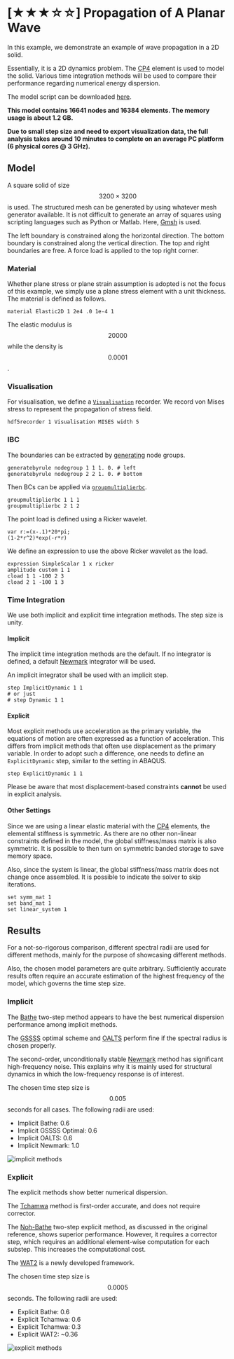 # [★★★☆☆] Propagation of A Planar Wave

In this example, we demonstrate an example of wave propagation in a 2D solid.

Essentially, it is a 2D dynamics problem. The [CP4](../../Library/Element/Membrane/Plane/CP4.md) element is used to
model the solid.
Various time integration methods will be used to compare their performance regarding numerical energy dispersion.

The model script can be downloaded [here](wave-propagation.zip).

**This model contains 16641 nodes and 16384 elements. The memory usage is about 1.2 GB.**

**Due to small step size and need to export visualization data, the full analysis takes around 10 minutes to complete on
an average PC platform (6 physical cores @ 3 GHz).**

## Model

A square solid of size $$3200\times3200$$ is used.
The structured mesh can be generated by using whatever mesh generator available.
It is not difficult to generate an array of squares using scripting languages such as Python or Matlab.
Here, [Gmsh](https://gmsh.info/) is used.

The left boundary is constrained along the horizontal direction.
The bottom boundary is constrained along the vertical direction.
The top and right boundaries are free.
A force load is applied to the top right corner.

### Material

Whether plane stress or plane strain assumption is adopted is not the focus of this example, we simply use a plane
stress element with a unit thickness.
The material is defined as follows.

```text
material Elastic2D 1 2e4 .0 1e-4 1
```

The elastic modulus is $$20000$$ while the density is $$0.0001$$.

### Visualisation

For visualisation, we define a [`Visualisation`](../../Library/Recorder/Recorder.md) recorder.
We record von Mises stress to represent the propagation of stress field.

```text
hdf5recorder 1 Visualisation MISES width 5
```

### IBC

The boundaries can be extracted by [generating](../../Collection/Define/generate.md) node groups.

```text
generatebyrule nodegroup 1 1 1. 0. # left
generatebyrule nodegroup 2 2 1. 0. # bottom
```

Then BCs can be applied via [`groupmultiplierbc`](../../Collection/Define/bc.md).

```text
groupmultiplierbc 1 1 1
groupmultiplierbc 2 1 2
```

The point load is defined using a Ricker wavelet.

```text title="ricker"
var r:=(x-.1)*20*pi;
(1-2*r^2)*exp(-r*r)
```

We define an expression to use the above Ricker wavelet as the load.

```text
expression SimpleScalar 1 x ricker
amplitude custom 1 1
cload 1 1 -100 2 3
cload 2 1 -100 1 3
```

### Time Integration

We use both implicit and explicit time integration methods.
The step size is unity.

#### Implicit

The implicit time integration methods are the default.
If no integrator is defined, a default [Newmark](../../Library/Integrator/Implicit/Newmark/Newmark.md) integrator will be used.

An implicit integrator shall be used with an implicit step.

```text
step ImplicitDynamic 1 1
# or just
# step Dynamic 1 1
```

#### Explicit

Most explicit methods use acceleration as the primary variable, the equations of motion are often expressed as a
function of acceleration.
This differs from implicit methods that often use displacement as the primary variable.
In order to adopt such a difference, one needs to define an `ExplicitDynamic` step, similar to the setting in ABAQUS.

```text
step ExplicitDynamic 1 1
```

Please be aware that most displacement-based constraints **cannot** be used in explicit analysis.

#### Other Settings

Since we are using a linear elastic material with the [CP4](../../Library/Element/Membrane/Plane/CP4.md) elements, the elemental stiffness is symmetric.
As there are no other non-linear constraints defined in the model, the global stiffness/mass matrix is also symmetric.
It is possible to then turn on symmetric banded storage to save memory space.

Also, since the system is linear, the global stiffness/mass matrix does not change once assembled.
It is possible to indicate the solver to skip iterations.

```text
set symm_mat 1
set band_mat 1
set linear_system 1
```

## Results

For a not-so-rigorous comparison, different spectral radii are used for different methods, mainly for the purpose of
showcasing different methods.

Also, the chosen model parameters are quite arbitrary.
Sufficiently accurate results often require an accurate estimation of the highest frequency of the model, which governs the time step size.

### Implicit

The [Bathe](../../Library/Integrator/Implicit/BatheTwoStep.md) two-step method appears to have the best numerical dispersion performance among implicit methods.

The [GSSSS](../../Library/Integrator/Implicit/GSSSS.md) optimal scheme and [OALTS](../../Library/Integrator/Implicit/OALTS.md) perform fine if the spectral radius is chosen properly.

The second-order, unconditionally stable [Newmark](../../Library/Integrator/Implicit/Newmark/Newmark.md) method has significant high-frequency noise.
This explains why it is mainly used for structural dynamics in which the low-frequency response is of interest.

The chosen time step size is $$0.005$$ seconds for all cases.
The following radii are used:

- Implicit Bathe: 0.6
- Implicit GSSSS Optimal: 0.6
- Implicit OALTS: 0.6
- Implicit Newmark: 1.0

![implicit methods](implicit.gif)

### Explicit

The explicit methods show better numerical dispersion.

The [Tchamwa](../../Library/Integrator/Explicit/Tchamwa.md) method is first-order accurate, and does not require corrector.

The [Noh-Bathe](../../Library/Integrator/Explicit/BatheExplicit.md) two-step explicit method, as discussed in the original
reference, shows superior performance.
However, it requires a corrector step, which requires an additional element-wise computation for each substep.
This increases the computational cost.

The [WAT2](../../Library/Integrator/Explicit/WAT2.md) is a newly developed framework.

The chosen time step size is $$0.0005$$ seconds.
The following radii are used:

- Explicit Bathe: 0.6
- Explicit Tchamwa: 0.6
- Explicit Tchamwa: 0.3
- Explicit WAT2: ~0.36

![explicit methods](explicit.gif)
